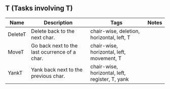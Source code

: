 ## T (Tasks involving T)
| Name | Description | Tags | Notes
| --- | -------- | -------- | -------- |
|DeleteT | Delete back to the next char. | chair-wise, deletion, horizontal, left, T |
|MoveT | Go back next to the last ocurrence of a char. | chair-wise, horizontal, left, movement, T |
|YankT | Yank back next to the previous char. | chair-wise, horizontal, left, register, T, yank |